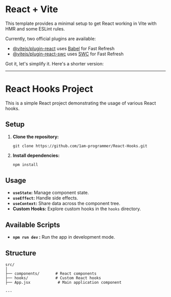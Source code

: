 # React + Vite

This template provides a minimal setup to get React working in Vite with HMR and some ESLint rules.

Currently, two official plugins are available:

- [@vitejs/plugin-react](https://github.com/vitejs/vite-plugin-react/blob/main/packages/plugin-react/README.md) uses [Babel](https://babeljs.io/) for Fast Refresh
- [@vitejs/plugin-react-swc](https://github.com/vitejs/vite-plugin-react-swc) uses [SWC](https://swc.rs/) for Fast Refresh


Got it, let's simplify it. Here's a shorter version:

---

# React Hooks Project

This is a simple React project demonstrating the usage of various React hooks.

## Setup

1. **Clone the repository:**

    ```
    git clone https://github.com/1am-programmer/React-Hooks.git
    ```

2. **Install dependencies:**

    ```bash
    npm install
    ```

## Usage

- **`useState`:** Manage component state.
- **`useEffect`:** Handle side effects.
- **`useContext`:** Share data across the component tree.
- **Custom Hooks:** Explore custom hooks in the `hooks` directory.

## Available Scripts

- **`npm run dev` :** Run the app in development mode.

## Structure

```
src/
│
├── components/       # React components
├── hooks/            # Custom React hooks
├── App.jsx            # Main application component

---

